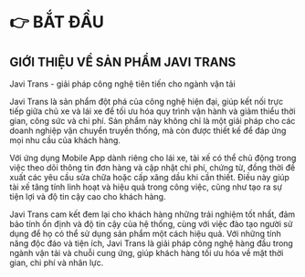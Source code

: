 # 👉 BẮT ĐẦU

## GIỚI THIỆU VỀ SẢN PHẨM JAVI TRANS

Javi Trans - giải pháp công nghệ tiên tiến cho ngành vận tải

Javi Trans là sản phẩm đột phá của công nghệ hiện đại, giúp kết nối trực tiếp giữa chủ xe và lái xe để tối ưu hóa quy trình vận hành và giảm thiểu thời gian, công sức và chi phí. Sản phẩm này không chỉ là một giải pháp cho các doanh nghiệp vận chuyển truyền thống, mà còn được thiết kế để đáp ứng mọi nhu cầu của khách hàng.

Với ứng dụng Mobile App dành riêng cho lái xe, tài xế có thể chủ động trong việc theo dõi thông tin đơn hàng và cập nhật chi phí, chứng từ, đồng thời đề xuất các yêu cầu sửa chữa hoặc cấp xăng dầu khi cần thiết. Điều này giúp tài xế tăng tính linh hoạt và hiệu quả trong công việc, cũng như tạo ra sự tiện lợi và độ tin cậy cao cho khách hàng.

Javi Trans cam kết đem lại cho khách hàng những trải nghiệm tốt nhất, đảm bảo tính ổn định và độ tin cậy của hệ thống, cùng với việc đào tạo người sử dụng để họ có thể sử dụng sản phẩm một cách hiệu quả. Với những tính năng độc đáo và tiện ích, Javi Trans là giải pháp công nghệ hàng đầu trong ngành vận tải và chuỗi cung ứng, giúp khách hàng tối ưu hóa về mặt thời gian, chi phí và nhân lực.
